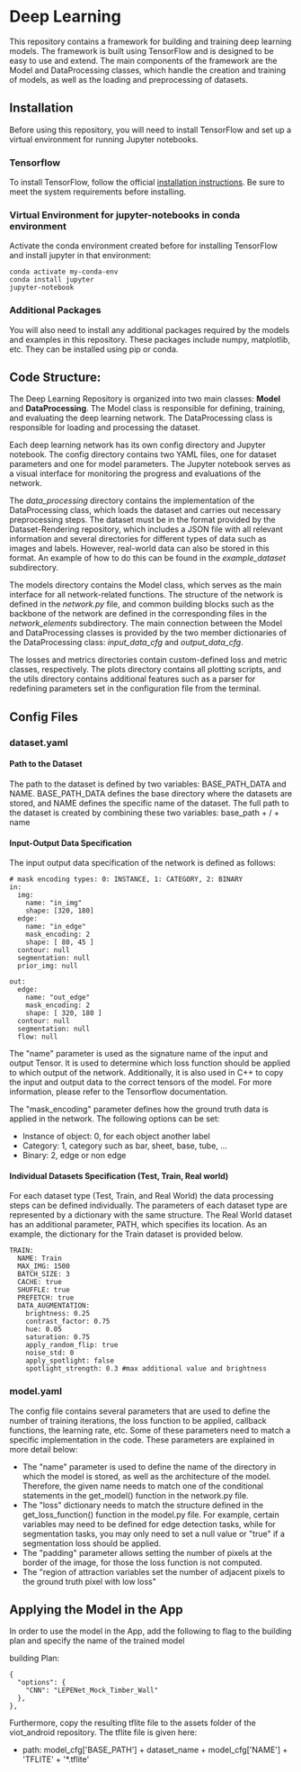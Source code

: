 # Deep Learning

This repository contains a framework for building and training deep learning models. The framework is built using
TensorFlow and is designed to be easy to use and extend. The main components of the framework are the Model and
DataProcessing classes, which handle the creation and training of models, as well as the loading and preprocessing of
datasets.

## Installation

Before using this repository, you will need to install TensorFlow and set up a virtual environment for running Jupyter
notebooks.

### Tensorflow

To install TensorFlow, follow the official [installation instructions](https://www.tensorflow.org/install/pip). Be sure
to meet the system requirements before installing.

### Virtual Environment for jupyter-notebooks in conda environment

Activate the conda environment created before for installing TensorFlow and install jupyter in that environment:

```
conda activate my-conda-env 
conda install jupyter       
jupyter-notebook
```

### Additional Packages

You will also need to install any additional packages required by the models and examples in this repository. These
packages include numpy, matplotlib, etc. They can be installed using pip or conda.

## Code Structure:

The Deep Learning Repository is organized into two main classes: **Model** and **DataProcessing**. The Model class is
responsible for defining, training, and evaluating the deep learning network. The DataProcessing class is responsible
for loading and processing the dataset.

Each deep learning network has its own config directory and Jupyter notebook. The config directory contains two YAML
files, one for dataset parameters and one for model parameters. The Jupyter notebook serves as a visual interface for
monitoring the progress and evaluations of the network.

The _data_processing_ directory contains the implementation of the DataProcessing class, which loads the dataset and
carries out necessary preprocessing steps. The dataset must be in the format provided by the Dataset-Rendering
repository, which includes a JSON file with all relevant information and several directories for different types of data
such as images and labels. However, real-world data can also be stored in this format. An example of how to do this can
be found in the _example_dataset_ subdirectory.

The models directory contains the Model class, which serves as the main interface for all network-related functions. The
structure of the network is defined in the _network.py_ file, and common building blocks such as the backbone of the
network are defined in the corresponding files in the _network_elements_ subdirectory. The main connection between the
Model and DataProcessing classes is provided by the two member dictionaries of the DataProcessing class:
_input_data_cfg_
and _output_data_cfg_.

The losses and metrics directories contain custom-defined loss and metric classes, respectively. The plots directory
contains all plotting scripts, and the utils directory contains additional features such as a parser for redefining
parameters set in the configuration file from the terminal.

## Config Files

### dataset.yaml

#### Path to the Dataset

The path to the dataset is defined by two variables: BASE_PATH_DATA and NAME. BASE_PATH_DATA defines the base directory
where the datasets are stored, and NAME defines the specific name of the dataset. The full path to the dataset is
created by combining these two variables: base_path + / + name

#### Input-Output Data Specification

The input output data specification of the network is defined as follows:

```
# mask encoding types: 0: INSTANCE, 1: CATEGORY, 2: BINARY
in:
  img:
    name: "in_img"
    shape: [320, 180]
  edge:
    name: "in_edge"
    mask_encoding: 2
    shape: [ 80, 45 ]
  contour: null
  segmentation: null
  prior_img: null

out:
  edge:
    name: "out_edge"
    mask_encoding: 2
    shape: [ 320, 180 ]
  contour: null
  segmentation: null
  flow: null
```

The "name" parameter is used as the signature name of the input and output Tensor. It is used to determine which loss
function should be applied to which output of the network. Additionally, it is also used in C++ to copy the input and
output data to the correct tensors of the model. For more information, please refer to the Tensorflow documentation.

The "mask_encoding" parameter defines how the ground truth data is applied in the network. The following options can be
set:

* Instance of object: 0, for each object another label
* Category: 1, category such as bar, sheet, base, tube, ...
* Binary: 2, edge or non edge

#### Individual Datasets Specification (Test, Train, Real world)

For each dataset type (Test, Train, and Real World) the data processing steps can be defined individually. The
parameters of each dataset type are represented by a dictionary with the same structure. The Real World dataset has an
additional parameter, PATH, which specifies its location. As an example, the dictionary for the Train dataset is
provided below.
```
TRAIN:
  NAME: Train
  MAX_IMG: 1500
  BATCH_SIZE: 3
  CACHE: true
  SHUFFLE: true
  PREFETCH: true
  DATA_AUGMENTATION:
    brightness: 0.25
    contrast_factor: 0.75
    hue: 0.05
    saturation: 0.75
    apply_random_flip: true
    noise_std: 0
    apply_spotlight: false
    spotlight_strength: 0.3 #max additional value and brightness
```

### model.yaml

The config file contains several parameters that are used to define the number of training iterations, the loss function to be applied, callback functions, the learning rate, etc. Some of these parameters need to match a specific implementation in the code. These parameters are explained in more detail below:

* The "name" parameter is used to define the name of the directory in which the model is stored, as well as the architecture of the model. Therefore, the given name needs to match one of the conditional statements in the get_model() function in the network.py file.
* The "loss" dictionary needs to match the structure defined in the get_loss_function() function in the model.py file. For example, certain variables may need to be defined for edge detection tasks, while for segmentation tasks, you may only need to set a null value or "true" if a segmentation loss should be applied.
* The "padding" parameter allows setting the number of pixels at the border of the image, for those the loss function is not computed.
* The "region of attraction variables set the number of adjacent pixels to the ground truth pixel with low loss"


## Applying the Model in the App

In order to use the model in the App, add the following to flag to the building plan and specify the name of the trained model

building Plan:
```
{
  "options": {
    "CNN": "LEPENet_Mock_Timber_Wall"
  },
},
```


Furthermore, copy the resulting tflite file to the assets folder of the viot_android repository. The tflite file is given here:
* path: model_cfg['BASE_PATH'] + dataset_name + model_cfg['NAME'] + 'TFLITE' + '*.tflite'
